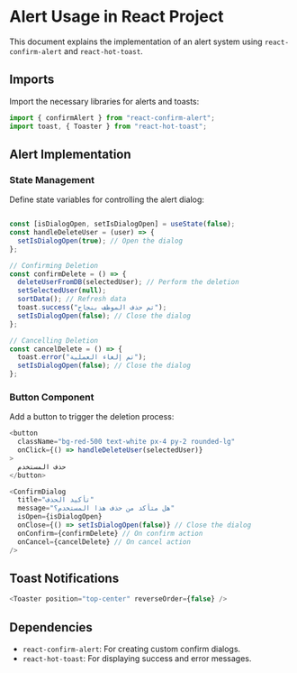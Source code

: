 
# Alert Usage in React Project

This document explains the implementation of an alert system using `react-confirm-alert` and `react-hot-toast`.

## Imports

Import the necessary libraries for alerts and toasts:

```javascript
import { confirmAlert } from "react-confirm-alert";
import toast, { Toaster } from "react-hot-toast";
```

## Alert Implementation

### State Management

Define state variables for controlling the alert dialog:

```javascript

const [isDialogOpen, setIsDialogOpen] = useState(false);
const handleDeleteUser = (user) => {
  setIsDialogOpen(true); // Open the dialog
};

// Confirming Deletion
const confirmDelete = () => {
  deleteUserFromDB(selectedUser); // Perform the deletion
  setSelectedUser(null);
  sortData(); // Refresh data
  toast.success("تم حذف الموظف بنجاح");
  setIsDialogOpen(false); // Close the dialog
};

// Cancelling Deletion
const cancelDelete = () => {
  toast.error("تم إلغاء العملية");
  setIsDialogOpen(false); // Close the dialog
};
```

### Button Component

Add a button to trigger the deletion process:

```javascript
<button
  className="bg-red-500 text-white px-4 py-2 rounded-lg"
  onClick={() => handleDeleteUser(selectedUser)}
>
  حذف المستخدم
</button>

<ConfirmDialog
  title="تأكيد الحذف"
  message="هل متأكد من حذف هذا المستخدم؟"
  isOpen={isDialogOpen}
  onClose={() => setIsDialogOpen(false)} // Close the dialog
  onConfirm={confirmDelete} // On confirm action
  onCancel={cancelDelete} // On cancel action
/>
```

## Toast Notifications


```javascript
<Toaster position="top-center" reverseOrder={false} />
```

## Dependencies

- `react-confirm-alert`: For creating custom confirm dialogs.
- `react-hot-toast`: For displaying success and error messages.
